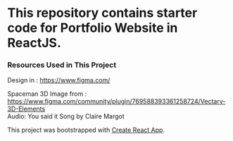 # This repository contains starter code for Portfolio Website in ReactJS.

### Resources Used in This Project

Design in : https://www.figma.com/ <br />

Spaceman 3D Image from : https://www.figma.com/community/plugin/769588393361258724/Vectary-3D-Elements <br />
Audio: You said it Song by Claire Margot <br />
 
This project was bootstrapped with [Create React App](https://github.com/facebook/create-react-app).
